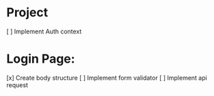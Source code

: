 # Project

[ ] Implement Auth context

# Login Page:

[x] Create body structure
[ ] Implement form validator
[ ] Implement api request
